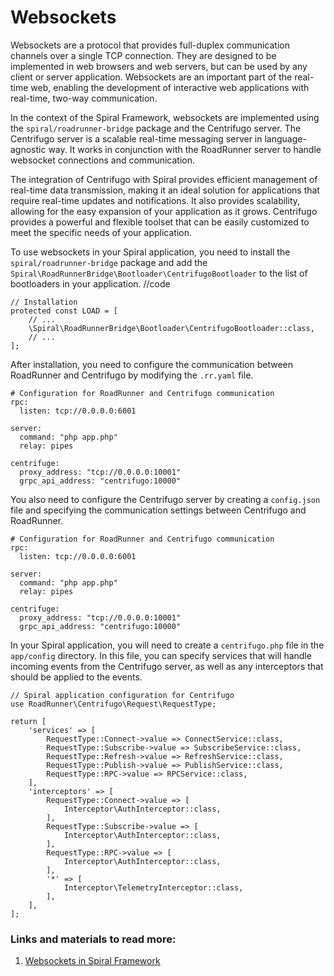 # Websockets

Websockets are a protocol that provides full-duplex communication channels over a single TCP connection. They are designed to be implemented in web browsers and web servers, but can be used by any client or server application. Websockets are an important part of the real-time web, enabling the development of interactive web applications with real-time, two-way communication.

In the context of the Spiral Framework, websockets are implemented using the `spiral/roadrunner-bridge` package and the Centrifugo server. The Centrifugo server is a scalable real-time messaging server in language-agnostic way. It works in conjunction with the RoadRunner server to handle websocket connections and communication.

The integration of Centrifugo with Spiral provides efficient management of real-time data transmission, making it an ideal solution for applications that require real-time updates and notifications. It also provides scalability, allowing for the easy expansion of your application as it grows. Centrifugo provides a powerful and flexible toolset that can be easily customized to meet the specific needs of your application.

To use websockets in your Spiral application, you need to install the `spiral/roadrunner-bridge` package and add the `Spiral\RoadRunnerBridge\Bootloader\CentrifugoBootloader` to the list of bootloaders in your application. //code

```
// Installation
protected const LOAD = [
    // ...
    \Spiral\RoadRunnerBridge\Bootloader\CentrifugoBootloader::class,
    // ...
];
```

After installation, you need to configure the communication between RoadRunner and Centrifugo by modifying the `.rr.yaml` file.

```
# Configuration for RoadRunner and Centrifugo communication
rpc:
  listen: tcp://0.0.0.0:6001

server:
  command: "php app.php"
  relay: pipes

centrifuge:
  proxy_address: "tcp://0.0.0.0:10001"
  grpc_api_address: "centrifugo:10000"
```

You also need to configure the Centrifugo server by creating a `config.json` file and specifying the communication settings between Centrifugo and RoadRunner.

```
# Configuration for RoadRunner and Centrifugo communication
rpc:
  listen: tcp://0.0.0.0:6001

server:
  command: "php app.php"
  relay: pipes

centrifuge:
  proxy_address: "tcp://0.0.0.0:10001"
  grpc_api_address: "centrifugo:10000"
```

In your Spiral application, you will need to create a `centrifugo.php` file in the `app/config` directory. In this file, you can specify services that will handle incoming events from the Centrifugo server, as well as any interceptors that should be applied to the events.

```
// Spiral application configuration for Centrifugo
use RoadRunner\Centrifugo\Request\RequestType;

return [
    'services' => [
        RequestType::Connect->value => ConnectService::class,
        RequestType::Subscribe->value => SubscribeService::class,
        RequestType::Refresh->value => RefreshService::class,
        RequestType::Publish->value => PublishService::class,
        RequestType::RPC->value => RPCService::class,
    ],
    'interceptors' => [
        RequestType::Connect->value => [
            Interceptor\AuthInterceptor::class,
        ],
        RequestType::Subscribe->value => [
            Interceptor\AuthInterceptor::class,
        ],
        RequestType::RPC->value => [
            Interceptor\AuthInterceptor::class,
        ],
        '*' => [
            Interceptor\TelemetryInterceptor::class,
        ],
    ],
];
```

### Links and materials to read more:
1. [Websockets in Spiral Framework](https://spiral.dev/docs/websockets-configuration/current/en)
